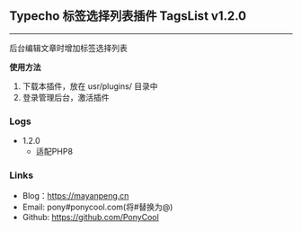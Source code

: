 ## Typecho 标签选择列表插件 TagsList v1.2.0
---
后台编辑文章时增加标签选择列表

**使用方法**

1. 下载本插件，放在 usr/plugins/ 目录中
2. 登录管理后台，激活插件

### Logs

- 1.2.0
    - 适配PHP8

### Links

- Blog：https://mayanpeng.cn
- Email: pony#ponycool.com(将#替换为@)
- Github: https://github.com/PonyCool
